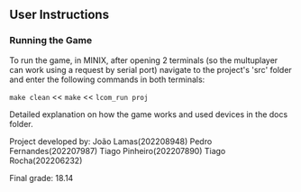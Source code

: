 ## User Instructions

### Running the Game
To run the game, in MINIX, after opening 2 terminals (so the multuplayer can work using a request by serial port) navigate to the project's 'src' folder and enter the following commands in both terminals:

 `make clean` << `make` << `lcom_run proj`

Detailed explanation on how the game works and used devices in the docs folder.

Project developed by:
João Lamas(202208948)
Pedro Fernandes(202207987)
Tiago Pinheiro(202207890)
Tiago Rocha(202206232)

Final grade: 18.14
